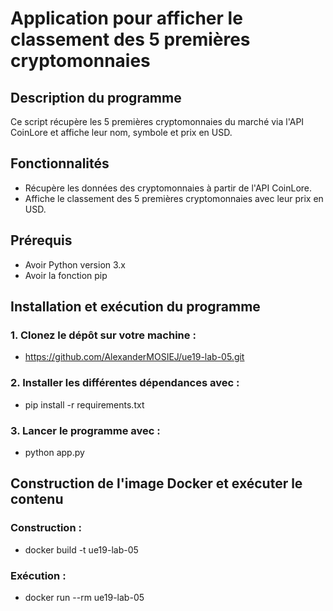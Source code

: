 # Application pour afficher le  classement des 5  premières cryptomonnaies
## Description du programme
Ce script récupère les 5 premières cryptomonnaies du marché via l'API CoinLore
et affiche leur nom, symbole et prix en USD.
## Fonctionnalités 
- Récupère les données des cryptomonnaies à partir de l'API CoinLore.
- Affiche le classement des 5 premières cryptomonnaies avec leur prix en USD.
## Prérequis
- Avoir Python version 3.x
- Avoir la fonction pip
## Installation et exécution du programme
### 1. Clonez le dépôt sur votre machine :
- https://github.com/AlexanderMOSIEJ/ue19-lab-05.git
### 2. Installer les différentes dépendances avec :
- pip install -r requirements.txt
### 3. Lancer le programme avec :
- python app.py
## Construction de l'image Docker et exécuter le contenu
### Construction :
- docker build -t ue19-lab-05
### Exécution :
- docker run --rm ue19-lab-05
